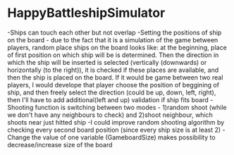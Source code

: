 # HappyBattleshipSimulator
-Ships can touch each other but not overlap
-Setting the positions of ship on the board - due to the fact that it is a simulation of the game between players, random place ships on the board looks like: at the beginning, place of first position on which ship will be is determined. Then the direction in which the ship will be inserted is selected (vertically (downwards) or horizontally (to the right)), it is checked if these places are available, and then the ship is placed on the board. If it would be game between two real players, I would develope that player choose the position of beggining of ship, and then freely select the direction (could be up, down, left, right), then I'll have to add additional(left and up) validation if ship fits board 
-Shooting function is switching between two modes - 1)random shoot (while we don't have any neighbours to check) and 2)shoot neighbour, which shoots near just hitted ship
-I could improve random shooting algorithm by checking every second board position (since every ship size is at least 2)
-Change the value of one variable (GameboardSize) makes possibility to decrease/increase size of the board
